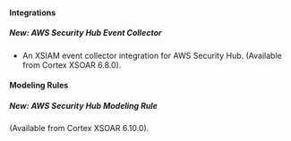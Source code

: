 
#### Integrations

##### New: AWS Security Hub Event Collector

- An XSIAM event collector integration for AWS Security Hub. (Available from Cortex XSOAR 6.8.0).

#### Modeling Rules

##### New: AWS Security Hub Modeling Rule

 (Available from Cortex XSOAR 6.10.0).
